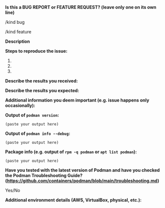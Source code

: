 <!--
---------------------------------------------------
BUG REPORT INFORMATION
---------------------------------------------------
Use the commands below to provide key information from your environment:
You do NOT have to include this information if this is a FEATURE REQUEST

**NOTE** A large number of issues reported against Podman are often found to already be fixed
in more current versions of the project.  Before reporting an issue, please verify the
version you are running with `podman version` and compare it to the latest release
documented on the top of Podman's [README.md](../README.md).  If they differ, please
update your version of Podman to the latest possible and retry your command before creating
an issue.

Also, there is a running list of known issues in the [Podman Troubleshooting Guide](https://github.com/containers/podman/blob/main/troubleshooting.md),
please reference that page before opening a new issue.

If you are filing a bug against `podman build`, please instead file a bug
against Buildah (https://github.com/containers/buildah/issues). Podman build
executes Buildah to perform container builds, and as such the Buildah
maintainers are best equipped to handle these bugs.
-->

**Is this a BUG REPORT or FEATURE REQUEST? (leave only one on its own line)**

/kind bug

/kind feature

**Description**

<!--
Briefly describe the problem you are having in a few paragraphs.
-->

**Steps to reproduce the issue:**

1.

2.

3.

**Describe the results you received:**


**Describe the results you expected:**


**Additional information you deem important (e.g. issue happens only occasionally):**

**Output of `podman version`:**

```
(paste your output here)
```

**Output of `podman info --debug`:**

```
(paste your output here)
```

**Package info (e.g. output of `rpm -q podman` or `apt list podman`):**

```
(paste your output here)
```

**Have you tested with the latest version of Podman and have you checked the Podman Troubleshooting Guide? (https://github.com/containers/podman/blob/main/troubleshooting.md)**


Yes/No

**Additional environment details (AWS, VirtualBox, physical, etc.):**
